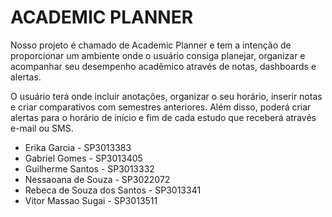 # ACADEMIC PLANNER

Nosso projeto é chamado de Academic Planner e tem a intenção de proporcionar um ambiente onde o usuário consiga planejar, organizar e acompanhar seu desempenho acadêmico através de notas, dashboards e alertas.

O usuário terá onde incluir anotações, organizar o seu horário, inserir notas e criar comparativos com semestres anteriores. Além disso, poderá criar alertas para o horário de início e fim de cada estudo que receberá através e-mail ou SMS. 


* Erika Garcia - SP3013383
* Gabriel Gomes - SP3013405
* Guilherme Santos - SP3013332
* Nessaoana de Souza - SP3022072
* Rebeca de Souza dos Santos - SP3013341
* Vitor Massao Sugai - SP3013511
